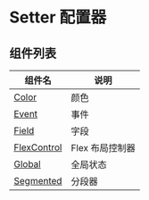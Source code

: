 # Setter 配置器

## 组件列表

| 组件名                                     | 说明         |
|-----------------------------------------|------------|
| [Color](_components/color/README.md)    | 颜色         |
| [Event](./event/README.md)              | 事件         |
| [Field](_components/field/README.md)    | 字段         |
| [FlexControl](./flex-control/README.md) | Flex 布局控制器 |
| [Global](./global/README.md)            | 全局状态       |
| [Segmented](./segmented/README.md)      | 分段器        |
